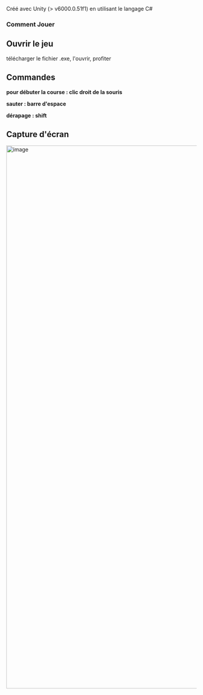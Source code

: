 

Créé avec Unity (> v6000.0.51f1) en utilisant le langage C#

### Comment Jouer

## Ouvrir le jeu

télécharger le fichier .exe, l'ouvrir, profiter

## Commandes 

**pour débuter la course : clic droit de la souris**

**sauter : barre d'espace**

**dérapage : shift**

## Capture d'écran

<img width="2559" height="1439" alt="image" src="https://github.com/user-attachments/assets/235ee068-0db6-4f78-abb1-100ace207572" />
